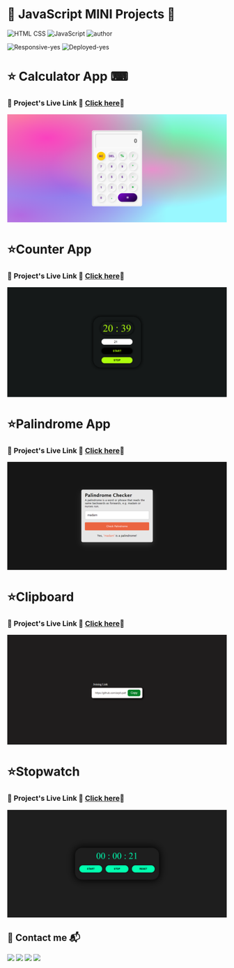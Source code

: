 # 🔰 JavaScript MINI Projects 🔰

![HTML CSS](https://img.shields.io/badge/HTML-CSS-orange)
![JavaScript](https://img.shields.io/badge/JavaScript-yellow)
![author](https://img.shields.io/badge/Author-Arpit--Pathak-blue)

![Responsive-yes](https://img.shields.io/badge/Responsive-yes-ecff19)
![Deployed-yes](https://img.shields.io/badge/Deployed-yes-38B2AC)

# ⭐ Calculator App ⌨

### 📌 **Project's Live Link 🚀 [Click here](https://arpit-calculator.netlify.app/)🔗**

![calculator app screenshot](./Calculator/Screenshots/calculatorbyarpit.png)

# ⭐Counter App

### 📌 **Project's Live Link 🚀 [Click here](https://arpit-countdown-app.netlify.app/)🔗**

![Counter app screenshot](./CounterApp/screenshots/CountDown%20App%20-%20%40arpit-pathak%20-%202.png)

# ⭐Palindrome App

### 📌 **Project's Live Link 🚀 [Click here](https://arpit-palindrome-checker.netlify.app/)🔗**

![palindrome app screenshot](./Palindrome%20Checker/screenshots/Palindrome%20Checker%20%40arpit-pathak%20-%202.png)

# ⭐Clipboard

### 📌 **Project's Live Link 🚀 [Click here](https://arpit-clipboard.netlify.app/)🔗**

![clipboard screenshot](./copy%20to%20clipboard/screenshots/Clipboard%20-%20arpit-pathak%20-%201.png)

# ⭐Stopwatch

### 📌 **Project's Live Link 🚀 [Click here](https://arpit-stopwatch.netlify.app/)🔗**

![stopwatch screenshot](./stopwatch/images/Stopwatch-by%20arpit-pathak.png)

## 📌 Contact me 📬

[![](https://img.shields.io/badge/LinkedIn-0077B5?style=for-the-badge&logo=linkedin&logoColor=white)](https://www.linkedin.com/in/arpit-webdev/)
[![](https://img.shields.io/badge/Instagram-E4405F?style=for-the-badge&logo=instagram&logoColor=white)](https://www.instagram.com/arpit.code/)
[![](https://img.shields.io/badge/Twitter-1DA1F2?style=for-the-badge&logo=twitter&logoColor=white)](https://twitter.com/arpitpathak__)
[![](https://img.shields.io/badge/GitHub-100000?style=for-the-badge&logo=github&logoColor=white)](https://github.com/arpit-pathak)
